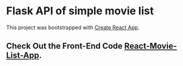 # Flask API of simple movie list

This project was bootstrapped with [Create React App](https://github.com/facebook/create-react-app).

## Check Out the Front-End Code [React-Movie-List-App](https://github.com/HrushiMakode/react-movie-list).
